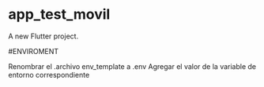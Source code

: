 # app_test_movil

A new Flutter project.

#ENVIROMENT

Renombrar el .archivo env_template a .env 
Agregar el valor de la variable de entorno correspondiente
